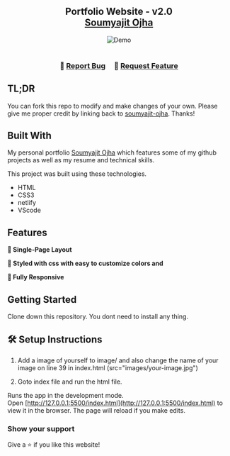 <h2 align="center">
  Portfolio Website - v2.0<br/>
  <a href="https://soumyajit-ojha.netlify.app/" target="_blank">Soumyajit Ojha</a>
</h2>
<div align="center">
  <img alt="Demo" src="./Images/readme-img1.png" />
</div>

<br/>



<h3 align="center">
    🔹
    <a href="https://github.com/soumyajit-ojha/Portfolio/issues">Report Bug</a> &nbsp; &nbsp;
    🔹
    <a href="https://github.com/soumyajit-ojha/Portfolio/issues">Request Feature</a>
</h3>

## TL;DR

You can fork this repo to modify and make changes of your own. Please give me proper credit by linking back to [soumyajit-ojha](https://github.com/soumyajit-ojha/Portfolio). Thanks!

## Built With

My personal portfolio <a href="https://soumyajit-ojha.netlify.app/" target="_blank">Soumyajit Ojha</a> which features some of my github projects as well as my resume and technical skills.<br/>

This project was built using these technologies.

- HTML
- CSS3
- netlify
- VScode

## Features

**📖 Single-Page Layout**

**🎨 Styled with css with easy to customize colors and**

**📱 Fully Responsive**

## Getting Started

Clone down this repository. You dont need to install any thing.

## 🛠 Setup Instructions

1. Add a image of yourself to image/ and also change the name of your image on line 39 in index.html (src="images/your-image.jpg")

2. Goto index file and run the html file.

Runs the app in the development mode.\
Open [http://127.0.0.1:5500/index.html](http://127.0.0.1:5500/index.html) to view it in the browser.
The page will reload if you make edits.

### Show your support

Give a ⭐ if you like this website!

